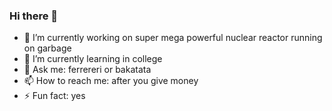 ### Hi there 👋
- 🔭 I’m currently working on super mega powerful nuclear reactor running on garbage
- 🌱 I’m currently learning in college
- 💬 Ask me: ferrereri or bakatata
- 📫 How to reach me: after you give money
- ⚡ Fun fact: yes
